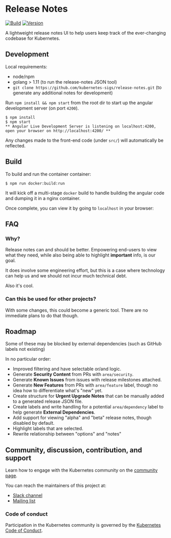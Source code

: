 # Release Notes

[![Build](https://img.shields.io/badge/master-view%20online-brightgreen.svg)](https://relnotes.k8s.io)
[![Version](https://img.shields.io/badge/package-1.0.0-blue.svg)]()

A lightweight release notes UI to help users keep track of the ever-changing
codebase for Kubernetes.

## Development

Local requirements:

- node/npm
- golang > 1.11 (to run the release-notes JSON tool)
- `git clone https://github.com/kubernetes-sigs/release-notes.git`
  (to generate any additional notes for development)

Run `npm install && npm start` from the root dir to start up the angular
development server (on port `4200`).

```
$ npm install
$ npm start
** Angular Live Development Server is listening on localhost:4200, open your browser on http://localhost:4200/ **
```

Any changes made to the front-end code (under `src/`) will automatically be reflected.

## Build

To build and run the container container:

```
$ npm run docker:build:run
```

It will kick off a multi-stage `docker` build to handle building the angular code and dumping it in a nginx container.

Once complete, you can view it by going to `localhost` in your browser:

## FAQ

### Why?

Release notes can and should be better. Empowering end-users to view what they need, while also being able to highlight **important** info, is our goal.

It does involve some engineering effort, but this is a case where technology can help us and we should not incur much technical debt.

Also it's cool.

### Can this be used for other projects?

With some changes, this could become a generic tool. There are no immediate plans to do that though.

## Roadmap

Some of these may be blocked by external dependencies (such as GitHub labels not existing)

In no particular order:

- Improved filtering and have selectable or/and logic.
- Generate **Security Content** from PRs with `area/security`.
- Generate **Known Issues** from issues with release milestones attached.
- Generate **New Features** from PRs with `area/feature` label, though no idea how to differentiate what's "new" yet.
- Create structure for **Urgent Upgrade Notes** that can be manually added to a generated release JSON file.
- Create labels and write handling for a potential `area/dependency` label to help generate **External Dependencies**.
- Add support for viewing "alpha" and "beta" release notes, though disabled by default.
- Highlight labels that are selected.
- Rewrite relationship between "options" and "notes"

## Community, discussion, contribution, and support

Learn how to engage with the Kubernetes community on the [community page](http://kubernetes.io/community/).

You can reach the maintainers of this project at:

- [Slack channel](https://kubernetes.slack.com/messages/sig-release)
- [Mailing list](https://groups.google.com/forum/#!forum/kubernetes-sig-release)

### Code of conduct

Participation in the Kubernetes community is governed by the [Kubernetes Code of Conduct](code-of-conduct.md).
